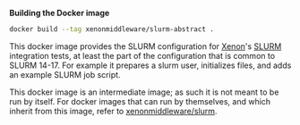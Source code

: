 **Building the Docker image**

```bash
docker build --tag xenonmiddleware/slurm-abstract .
```

This docker image provides the SLURM configuration for [Xenon](https://github.com/NLeSC/Xenon)'s [SLURM](https://slurm.schedmd.com/) integration tests, at least the part of the configuration that is common to SLURM 14-17. For example it prepares a slurm user, initializes files, and adds an example SLURM job script.

This docker image is an intermediate image; as such it is not meant to be run by itself. For docker images that can run by themselves, and which inherit from this image, refer to [xenonmiddleware/slurm](https://hub.docker.com/r/xenonmiddleware/slurm/).

